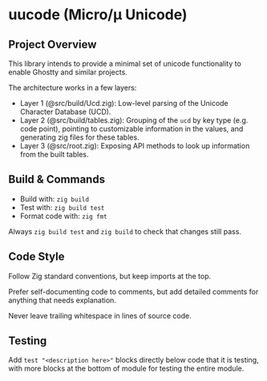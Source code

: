 # uucode (Micro/µ Unicode)

## Project Overview

This library intends to provide a minimal set of unicode functionality to enable Ghostty and similar projects.

The architecture works in a few layers:

* Layer 1 (@src/build/Ucd.zig): Low-level parsing of the Unicode Character Database (UCD).
* Layer 2 (@src/build/tables.zig): Grouping of the `ucd` by key type (e.g. code point), pointing to customizable information in the values, and generating zig files for these tables.
* Layer 3 (@src/root.zig): Exposing API methods to look up information from the built tables.

## Build & Commands

* Build with: `zig build`
* Test with: `zig build test`
* Format code with: `zig fmt`

Always `zig build test` and `zig build` to check that changes still pass.

## Code Style

Follow Zig standard conventions, but keep imports at the top.

Prefer self-documenting code to comments, but add detailed comments for anything that needs explanation.

Never leave trailing whitespace in lines of source code.

## Testing

Add `test "<description here>"` blocks directly below code that it is testing, with more blocks at the bottom of module for testing the entire module.
